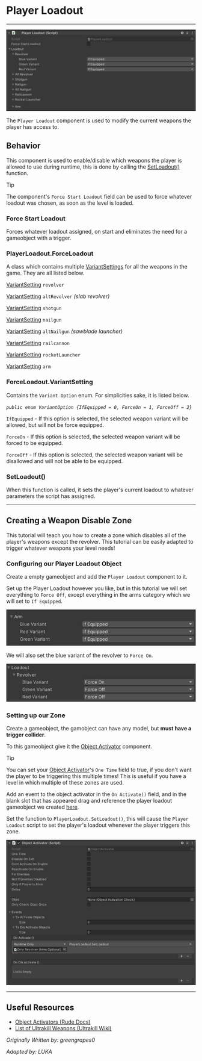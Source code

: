 # Player Loadout
---

![Alt text](assets/player-loadout-component.png)

The `Player Loadout` component is used to modify the current weapons the player has access to.

## Behavior
This component is used to enable/disable which weapons the player is allowed to use during runtime, this is done by calling the [SetLoadout()](/Components/Player%20Loadout#setloadout) function.

> [!TIP]
> The component's `Force Start Loadout` field can be used to force whatever loadout was chosen, as soon as the level is loaded.



### Force Start Loadout
Forces whatever loadout assigned, on start and eliminates the need for a gameobject with a trigger.
### PlayerLoadout.ForceLoadout

A class which contains multiple [VariantSettings](/Components/Player%20Loadout#forceloadoutvariantsetting) for all the weapons in the game. They are all listed below.

[VariantSetting](/Components/Player%20Loadout#forceloadoutvariantsetting) `revolver`

[VariantSetting](/Components/Player%20Loadout#forceloadoutvariantsetting) `altRevolver` *(slab revolver)*

[VariantSetting](/Components/Player%20Loadout#forceloadoutvariantsetting) `shotgun`

[VariantSetting](/Components/Player%20Loadout#forceloadoutvariantsetting) `nailgun`

[VariantSetting](/Components/Player%20Loadout#forceloadoutvariantsetting) `altNailgun` *(sawblade launcher)*

[VariantSetting](/Components/Player%20Loadout#forceloadoutvariantsetting) `railcannon`

[VariantSetting](/Components/Player%20Loadout#forceloadoutvariantsetting) `rocketLauncher`

[VariantSetting](/Components/Player%20Loadout#forceloadoutvariantsetting) `arm`

### ForceLoadout.VariantSetting
Contains the `Variant Option` enum. For simplicities sake, it is listed below.

*`public enum VariantOption {IfEquipped = 0, ForceOn = 1, ForceOff = 2}`*


`IfEquipped` - If this option is selected, the selected weapon variant will be allowed, but will not be force equipped.

`ForceOn` - If this option is selected, the selected weapon variant will be forced to be equipped.

`ForceOff` - If this option is selected, the selected weapon variant will be disallowed and will not be able to be equipped.

### SetLoadout()
When this function is called, it sets the player's current loadout to whatever parameters the script has assigned.

---

## Creating a Weapon Disable Zone
This tutorial will teach you how to create a zone which disables all of the player's weapons except the revolver. This tutorial can be easily adapted to trigger whatever weapons your level needs!

### Configuring our Player Loadout Object

Create a empty gameobject and add the `Player Loadout` component to it.

Set up the Player Loadout however you like, but in this tutorial we will set everything to `Force Off`, except everything in the arms category which we will set to `If Equipped`. 

![Alt text](assets/player-loadout-tut-arm.png)

We will also set the blue variant of the revolver to `Force On`.

![Alt text](assets/player-loadout-tut-revolver.png)

### Setting up our Zone

Create a gameobject, the gamobject can have any model, but **must have a trigger collider**.

To this gameobject give it the [Object Activator](/Components/Object%20Activator.md) component.

> [!TIP]
> You can set your [Object Activator](/Components/Object%20Activator.md)'s `One Time` field to true, if you don't want the player to be triggering this multiple times! This is useful if you have a level in which multiple of these zones are used.

Add an event to the object activator in the `On Activate()` field, and in the blank slot that has appeared drag and reference the player loadout gameobject we created [here](/Components/Player%20Loadout#configuring-our-player-loadout-object). 

Set the function to `PlayerLoadout.SetLoadout()`, this will cause the `Player Loadout` script to set the player's loadout whenever the player triggers this zone.

![Alt text](assets/player-loadout-tut-obj-activator.png)

---

## Useful Resources
* [Object Activators (Rude Docs)](/Components/Object%20Activator.md)
* [List of Ultrakill Weapons (Ultrakill Wiki)](<https://ultrakill.fandom.com/wiki/Category:Weapons>)


*Originally Written by: greengrapes0*

*Adapted by: LUKA*
